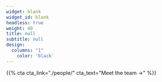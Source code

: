 ```yaml
---
widget: blank
widget_id: blank
headless: true
weight: 40
title: null
subtitle: null
design:
  columns: "1"
    color: 'black'
---
```


{{% cta cta_link="./people/" cta_text="Meet the team →" %}}